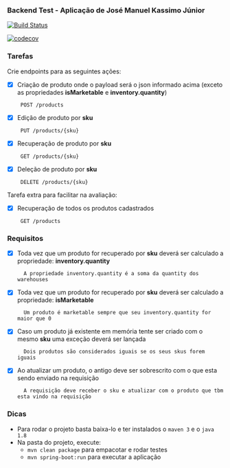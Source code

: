 ### Backend Test - Aplicação de José Manuel Kassimo Júnior

[![Build Status](https://travis-ci.com/belezanaweb/test-java.svg?branch=master)](https://travis-ci.com/belezanaweb/test-java)

[![codecov](https://codecov.io/gh/belezanaweb/test-java/branch/master/graph/badge.svg)](https://codecov.io/gh/belezanaweb/test-java)


### Tarefas

Crie endpoints para as seguintes ações:


- [x] Criação de produto onde o payload será o json informado acima (exceto as propriedades **isMarketable** e **inventory.quantity**)

       POST /products

- [x] Edição de produto por **sku**

       PUT /products/{sku}

- [x] Recuperação de produto por **sku**

       GET /products/{sku}

- [x] Deleção de produto por **sku**

       DELETE /products/{sku}

Tarefa extra para facilitar na avaliação:

- [x] Recuperação de todos os produtos cadastrados

       GET /products


### Requisitos


- [x] Toda vez que um produto for recuperado por **sku** deverá ser calculado a propriedade: **inventory.quantity**

        A propriedade inventory.quantity é a soma da quantity dos warehouses

- [x] Toda vez que um produto for recuperado por **sku** deverá ser calculado a propriedade: **isMarketable**

        Um produto é marketable sempre que seu inventory.quantity for maior que 0

- [x] Caso um produto já existente em memória tente ser criado com o mesmo **sku** uma exceção deverá ser lançada

        Dois produtos são considerados iguais se os seus skus forem iguais


- [x] Ao atualizar um produto, o antigo deve ser sobrescrito com o que esta sendo enviado na requisição

        A requisição deve receber o sku e atualizar com o produto que tbm esta vindo na requisição

### Dicas

- Para rodar o projeto basta baixa-lo e ter instalados o `maven 3` e o `java 1.8`
- Na pasta do projeto, execute:
    - `mvn clean package` para empacotar e rodar testes
    - `mvn spring-boot:run` para executar a aplicação
